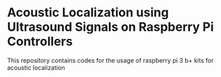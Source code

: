 # Acoustic Localization using Ultrasound Signals on Raspberry Pi Controllers

This repository contains codes for the usage of raspberry pi 3 b+ kits for acoustic localization